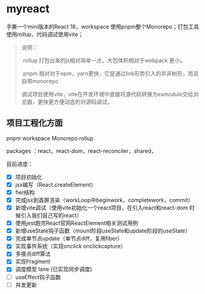 # myreact
手撕一个mini版本的React 18，workspace 使用pnpm整个Monorepo；打包工具使用rollup，代码调试使用vite；

> 说明：
>
> ​	rollup 打包出来的js相对简单一点，大包体积相对于webpack 更小。
>
> ​	pnpm 相对对于npm，yarn更快，它是通过link形势引入的并非树形，而且自带monorepo
>
> ​	调试项目使用vite，vite在开发环境中直接将源代码转换为esmodule交给浏览器，更快更方便动态的对源码调试。
>
> 

## 项目工程化方面

pnpm workspace Monorepo rollup

packages ：react，react-dom，react-reconciler，shared，

目前进度：

- [x] 项目初始化
- [x] jsx编写（React.createElement）
- [x] fier结构
- [x] 完成jsx到首屏渲染（workLoop中beginwork，completework，commit）
- [x] 新增vite调试（使用vite初始化一个react项目，在引入react和react-dom 时候引入我们自己写的react）
- [x] 使用jest跑完React官网ReactElement相关测试用例
- [x] 新增useState钩子函数（mount阶段useState和update阶段的useState）
- [x] 完成单节点update（单节点diff，复用fiber）
- [x] 实现事件系统（实现onclick onclickcapture）
- [x] 多接点diff算法
- [x] 实现Fragment
- [x] 调度模型 lane (已实现同步调度)
- [ ] useEffect钩子函数
- [ ] 并发更新
